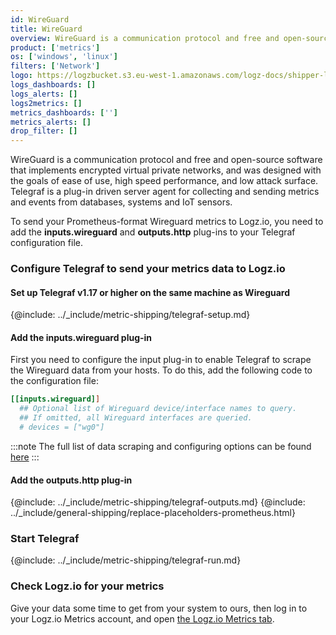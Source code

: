 ```yaml
---
id: WireGuard
title: WireGuard
overview: WireGuard is a communication protocol and free and open-source software that implements encrypted virtual private networks, and was designed with the goals of ease of use, high speed performance, and low attack surface. Telegraf is a plug-in driven server agent for collecting and sending metrics and events from databases, systems and IoT sensors.
product: ['metrics']
os: ['windows', 'linux']
filters: ['Network']
logo: https://logzbucket.s3.eu-west-1.amazonaws.com/logz-docs/shipper-logos/wireguard-logo.png
logs_dashboards: []
logs_alerts: []
logs2metrics: []
metrics_dashboards: ['']
metrics_alerts: []
drop_filter: []
---
```



WireGuard is a communication protocol and free and open-source software that implements encrypted virtual private networks, and was designed with the goals of ease of use, high speed performance, and low attack surface. Telegraf is a plug-in driven server agent for collecting and sending metrics and events from databases, systems and IoT sensors.

To send your Prometheus-format Wireguard metrics to Logz.io, you need to add the **inputs.wireguard** and **outputs.http** plug-ins to your Telegraf configuration file.

### Configure Telegraf to send your metrics data to Logz.io


#### Set up Telegraf v1.17 or higher on the same machine as Wireguard

{@include: ../_include/metric-shipping/telegraf-setup.md}

#### Add the inputs.wireguard plug-in

First you need to configure the input plug-in to enable Telegraf to scrape the Wireguard data from your hosts. To do this, add the following code to the configuration file:

``` ini
[[inputs.wireguard]]
  ## Optional list of Wireguard device/interface names to query.
  ## If omitted, all Wireguard interfaces are queried.
  # devices = ["wg0"]
```

:::note
The full list of data scraping and configuring options can be found [here](https://github.com/influxdata/telegraf/blob/release-1.18/plugins/inputs/wireguard/README.md)
:::
 

#### Add the outputs.http plug-in
  
{@include: ../_include/metric-shipping/telegraf-outputs.md}
{@include: ../_include/general-shipping/replace-placeholders-prometheus.html}
  
### Start Telegraf

{@include: ../_include/metric-shipping/telegraf-run.md}

### Check Logz.io for your metrics

Give your data some time to get from your system to ours, then log in to your Logz.io Metrics account, and open [the Logz.io Metrics tab](https://app.logz.io/#/dashboard/metrics/).


 
